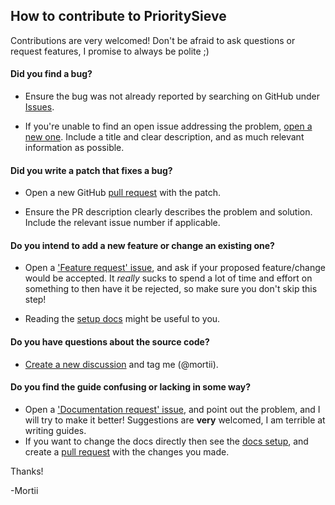 ## How to contribute to PrioritySieve

Contributions are very welcomed! Don't be afraid to ask questions or request features, I promise to always be polite ;)

#### **Did you find a bug?**

* Ensure the bug was not already reported by searching on GitHub
  under [Issues](https://github.com/mortii/prioritysieve/issues?q=is%3Aopen+is%3Aissue+label%3Abug).

* If you're unable to find an open issue addressing the
  problem, [open a new one](https://github.com/mortii/prioritysieve/issues/new/choose). Include a title and clear
  description, and as much relevant information as possible.

#### **Did you write a patch that fixes a bug?**

* Open a new GitHub [pull request](https://github.com/mortii/prioritysieve/pulls) with the patch.

* Ensure the PR description clearly describes the problem and solution. Include the relevant issue number if applicable.

#### **Do you intend to add a new feature or change an existing one?**

* Open a ['Feature request' issue](https://github.com/mortii/prioritysieve/issues/new/choose), and ask if your proposed
  feature/change would be accepted. It _really_ sucks to spend a lot of
  time and effort on something to then have it be rejected, so make sure you don't skip this step!

* Reading the [setup docs](https://mortii.github.io/prioritysieve/developer_guide/setup.html) might be useful to you.

#### **Do you have questions about the source code?**

* [Create a new discussion](https://github.com/mortii/prioritysieve/discussions) and tag me (@mortii).

#### **Do you find the guide confusing or lacking in some way?**

* Open a ['Documentation request' issue](https://github.com/mortii/prioritysieve/issues/new/choose), and point out the
  problem, and I will try to make it better! Suggestions are **very** welcomed, I am terrible at writing guides.
* If you want to change the docs directly then see
  the [docs setup](https://mortii.github.io/prioritysieve/developer_guide/docs.html), and create
  a [pull request](https://github.com/mortii/prioritysieve/pulls) with the
  changes you made.

Thanks!

-Mortii
